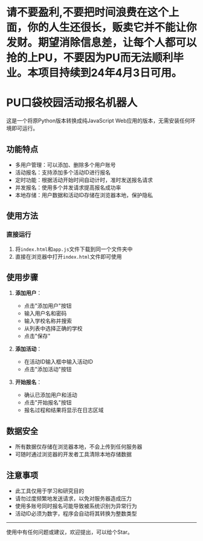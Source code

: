 # 请不要盈利,不要把时间浪费在这个上面，你的人生还很长，贩卖它并不能让你发财。期望消除信息差，让每个人都可以抢的上PU，不要因为PU而无法顺利毕业。本项目持续到24年4月3日可用。

# PU口袋校园活动报名机器人 

这是一个将原Python版本转换成纯JavaScript Web应用的版本，无需安装任何环境即可运行。

## 功能特点

- 多用户管理：可以添加、删除多个用户账号
- 活动报名：支持添加多个活动ID进行报名
- 定时功能：根据活动开始时间自动计时，准时发送报名请求
- 并发报名：使用多个并发请求提高报名成功率
- 本地存储：用户数据和活动ID存储在浏览器本地，保护隐私

## 使用方法

### 直接运行

1. 将`index.html`和`app.js`文件下载到同一个文件夹中
2. 直接在浏览器中打开`index.html`文件即可使用

## 使用步骤

1. **添加用户**：
   - 点击"添加用户"按钮
   - 输入用户名和密码
   - 输入学校名称并搜索
   - 从列表中选择正确的学校
   - 点击"保存"

2. **添加活动**：
   - 在活动ID输入框中输入活动ID
   - 点击"添加活动"按钮

3. **开始报名**：
   - 确认已添加用户和活动
   - 点击"开始报名"按钮
   - 报名过程和结果将显示在日志区域

## 数据安全

- 所有数据仅存储在浏览器本地，不会上传到任何服务器
- 可随时通过浏览器的开发者工具清除本地存储数据

## 注意事项

- 此工具仅用于学习和研究目的
- 请勿过度频繁地发送请求，以免对服务器造成压力
- 使用多账号同时报名可能导致被系统识别为异常行为
- 活动ID必须为数字，程序会自动将其转换为整数类型

---

使用中有任何问题或建议，欢迎提出，可以给个Star。  
